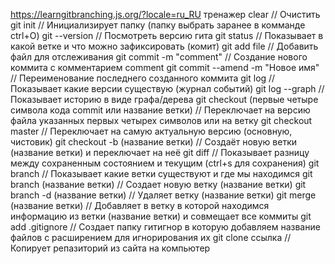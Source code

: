 https://learngitbranching.js.org/?locale=ru_RU тренажер
clear // Очистить
git init // Инициализирует папку (папку выбрать заранее в комманде ctrl+O)
git --version // Посмотреть версию гита
git status // Показывает в какой ветке и что можно зафиксировать (комит)
git add file // Добавить файл для отслеживания <file>
git commit -m "comment" // Создание нового коммита с комментарием comment
git commit --amend -m "Новое имя" // Переименование последнего созданного коммита
git log // Показывает какие версии существую (журнал событий)
git log --graph // Показывает историю в виде графа/дерева
git checkout (первые четыре символа кода commit или название ветки) // Переключает на версию файла указанных первых четырех символов или на ветку
git checkout master // Переключает на самую актуальную версию (основную, чистовик)
git checkout -b (название ветки) // Создаёт новую ветки (название ветки) и переключает на неё
git diff // Показывает разницу между сохраненным состоянием и текущим (ctrl+s для сохранения)
git branch // Показывает какие ветки существуют и где мы находимся
git branch (название ветки) // Создает новую ветку (название ветки)
git branch -d (название ветки) // Удаляет ветку (название ветки)
git merge (название ветки) // Добавляет в ветку в которой находимся информацию из ветки (название ветки) и совмещает все коммиты
git add .gitignore // Создает папку гитигнор в которую добавляем название файлов с расширением для игнорирования их
git clone ссылка // Копирует репазиторий из сайта на компьютер
